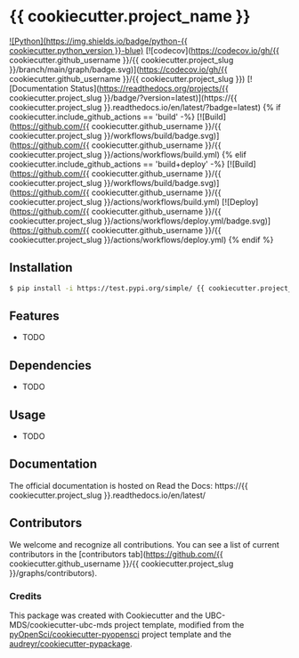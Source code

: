 # {{ cookiecutter.project_name }} 

[![Python](https://img.shields.io/badge/python-{{ cookiecutter.python_version }}-blue)]()
[![codecov](https://codecov.io/gh/{{ cookiecutter.github_username }}/{{ cookiecutter.project_slug }}/branch/main/graph/badge.svg)](https://codecov.io/gh/{{ cookiecutter.github_username }}/{{ cookiecutter.project_slug }})
[![Documentation Status](https://readthedocs.org/projects/{{ cookiecutter.project_slug }}/badge/?version=latest)](https://{{ cookiecutter.project_slug }}.readthedocs.io/en/latest/?badge=latest)
{% if cookiecutter.include_github_actions == 'build' -%}
[![Build](https://github.com/{{ cookiecutter.github_username }}/{{ cookiecutter.project_slug }}/workflows/build/badge.svg)](https://github.com/{{ cookiecutter.github_username }}/{{ cookiecutter.project_slug }}/actions/workflows/build.yml)
{% elif cookiecutter.include_github_actions == 'build+deploy' -%}
[![Build](https://github.com/{{ cookiecutter.github_username }}/{{ cookiecutter.project_slug }}/workflows/build/badge.svg)](https://github.com/{{ cookiecutter.github_username }}/{{ cookiecutter.project_slug }}/actions/workflows/build.yml)
[![Deploy](https://github.com/{{ cookiecutter.github_username }}/{{ cookiecutter.project_slug }}/actions/workflows/deploy.yml/badge.svg)](https://github.com/{{ cookiecutter.github_username }}/{{ cookiecutter.project_slug }}/actions/workflows/deploy.yml)
{% endif %}

## Installation

```bash
$ pip install -i https://test.pypi.org/simple/ {{ cookiecutter.project_slug }}
```

## Features

- TODO

## Dependencies

- TODO

## Usage

- TODO

## Documentation

The official documentation is hosted on Read the Docs: https://{{ cookiecutter.project_slug }}.readthedocs.io/en/latest/

## Contributors

We welcome and recognize all contributions. You can see a list of current contributors in the [contributors tab](https://github.com/{{ cookiecutter.github_username }}/{{ cookiecutter.project_slug }}/graphs/contributors).

### Credits

This package was created with Cookiecutter and the UBC-MDS/cookiecutter-ubc-mds project template, modified from the [pyOpenSci/cookiecutter-pyopensci](https://github.com/pyOpenSci/cookiecutter-pyopensci) project template and the [audreyr/cookiecutter-pypackage](https://github.com/audreyr/cookiecutter-pypackage).
